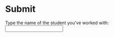 # Submit


Type the name of the student you've worked with: <input name="form[samengewerkt]" type="text" required>
